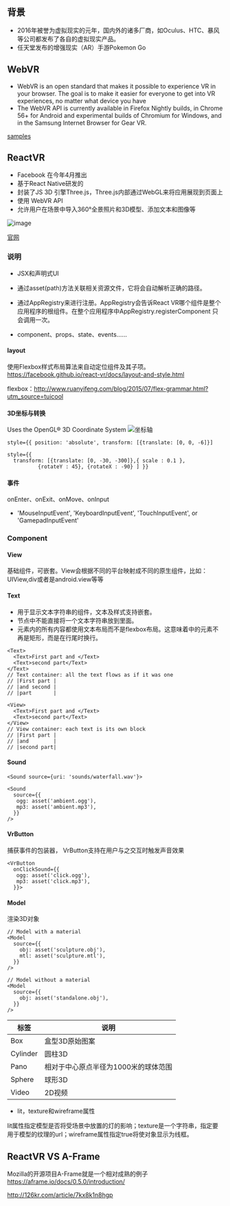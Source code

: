 ## 背景
- 2016年被誉为虚拟现实的元年，国内外的诸多厂商，如Oculus、HTC、暴风等公司都发布了各自的虚拟现实产品。
- 任天堂发布的增强现实（AR）手游Pokemon Go

## WebVR
- WebVR is an open standard that makes it possible to experience VR in your browser. The goal is to make it easier for everyone to get into VR experiences, no matter what device you have
- The WebVR API is currently available in Firefox Nightly builds, in Chrome 56+ for Android and experimental builds of Chromium for Windows, and in the Samsung Internet Browser for Gear VR. 

[samples](https://webvr.info/samples/)

## ReactVR
- Facebook 在今年4月推出
- 基于React Native研发的
- 封装了JS 3D 引擎Three.js，Three.js内部通过WebGL来将应用展现到页面上
- 使用 WebVR API
- 允许用户在场景中导入360°全景照片和3D模型、添加文本和图像等

![image](http://note.youdao.com/yws/api/personal/file/WEBb8f39201dfc4a7e6cecfa2d2488a2bfd?method=getImage&cstk=IZkw-mx-)


[官网](https://facebook.github.io/react-vr/docs/getting-started.html)


### 说明

- JSX和声明式UI

- 通过asset(path)方法关联相关资源文件，它将会自动解析正确的路径。

- 通过AppRegistry来进行注册。AppRegistry会告诉React VR哪个组件是整个应用程序的根组件。在整个应用程序中AppRegistry.registerComponent 只会调用一次。

- component、props、state、events……
#### layout
使用Flexbox样式布局算法来自动定位组件及其子项。
https://facebook.github.io/react-vr/docs/layout-and-style.html

flexbox：http://www.ruanyifeng.com/blog/2015/07/flex-grammar.html?utm_source=tuicool

#### 3D坐标与转换
Uses the OpenGL® 3D Coordinate System
![坐标轴](https://facebook.github.io/react-vr/img/coordinates.jpg)

```
style={{ position: 'absolute', transform: [{translate: [0, 0, -6]}]
```

```
style={{
  transform: [{translate: [0, -30, -300]},{ scale : 0.1 },
          {rotateY : 45}, {rotateX : -90} ] }}
```

#### 事件
onEnter、onExit、onMove、onInput
- 'MouseInputEvent', 'KeyboardInputEvent', 'TouchInputEvent', or 'GamepadInputEvent'


### Component

#### View
基础组件，可嵌套。View会根据不同的平台映射成不同的原生组件，比如：UIView,div或者是android.view等等

#### Text
- 用于显示文本字符串的组件，文本及样式支持嵌套。
- <View>节点中不能直接将一个文本字符串放到里面。
- <Text>元素内的所有内容都使用文本布局而不是flexbox布局。这意味着<Text>中的元素不再是矩形，而是在行尾时换行。


```
<Text>
  <Text>First part and </Text>
  <Text>second part</Text>
</Text>
// Text container: all the text flows as if it was one
// |First part |
// |and second |
// |part       |

<View>
  <Text>First part and </Text>
  <Text>second part</Text>
</View>
// View container: each text is its own block
// |First part |
// |and        |
// |second part|
```

#### Sound

```
<Sound source={uri: 'sounds/waterfall.wav'}>

<Sound
  source={{
   ogg: asset('ambient.ogg'),
   mp3: asset('ambient.mp3'),
  }}
/>
```

#### VrButton
捕获事件的包装器，
VrButton支持在用户与之交互时触发声音效果

```
<VrButton
  onClickSound={{
   ogg: asset('click.ogg'),
   mp3: asset('click.mp3'),
  }}>
```
#### Model
渲染3D对象

```
// Model with a material
<Model
  source={{
    obj: asset('sculpture.obj'),
    mtl: asset('sculpture.mtl'),
  }}
/>

// Model without a material
<Model
  source={{
    obj: asset('standalone.obj'),
  }}
/>
```


标签 | 说明
---|---
Box | 盒型3D原始图案
Cylinder | 圆柱3D
Pano | 相对于中心原点半径为1000米的球体范围
Sphere | 球形3D
Video | 2D视频

- lit，texture和wireframe属性

lit属性指定模型是否将受场景中放置的灯的影响；texture是一个字符串，指定要用于模型的纹理的url；wireframe属性指定true将使对象显示为线框。


## ReactVR VS A-Frame
Mozilla的开源项目A-Frame就是一个相对成熟的例子
https://aframe.io/docs/0.5.0/introduction/

http://126kr.com/article/7kx8k1n8hgp